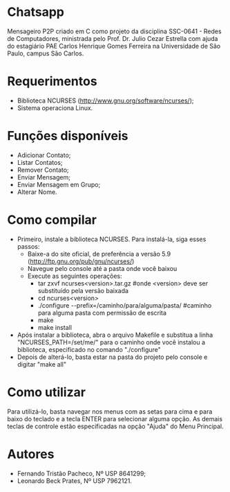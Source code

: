 # Chatsapp
Mensageiro P2P criado em C como projeto da disciplina SSC-0641 - Redes de Computadores, ministrada pelo Prof. Dr. Julio Cezar Estrella com ajuda do estagiário PAE Carlos Henrique Gomes Ferreira na Universidade de São Paulo, campus São Carlos.

# Requerimentos
- Biblioteca NCURSES (http://www.gnu.org/software/ncurses/);
- Sistema operaciona Linux.

# Funções disponíveis
- Adicionar Contato;
- Listar Contatos;
- Remover Contato;
- Enviar Mensagem;
- Enviar Mensagem em Grupo;
- Alterar Nome.

# Como compilar
- Primeiro, instale a biblioteca NCURSES. Para instalá-la, siga esses passos:
  - Baixe-a do site oficial, de preferência a versão 5.9 (http://ftp.gnu.org/pub/gnu/ncurses/)
  - Navegue pelo console até a pasta onde você baixou
  - Execute as seguintes operações:
      - tar zxvf ncurses&lt;version&gt;.tar.gz   #onde &lt;version&gt; deve ser substituído pela versão baixada
      - cd ncurses&lt;version&gt;
      - ./configure --prefix=/caminho/para/alguma/pasta/   #caminho para alguma pasta com permissão de escrita
      - make
      - make install
- Após instalar a biblioteca, abra o arquivo Makefile e substitua a linha "NCURSES_PATH=/set/me/" para o caminho onde você instalou a biblioteca, especificado no comando "./configure"
- Depois de alterá-lo, basta estar na pasta do projeto pelo console e digitar "make all"

# Como utilizar
Para utilizá-lo, basta navegar nos menus com as setas para cima e para baixo do teclado e a tecla ENTER para selecionar alguma opção. As demais teclas de controle estão especificadas na opção "Ajuda" do Menu Principal.

# Autores
- Fernando Tristão Pacheco, Nº USP 8641299;
- Leonardo Beck Prates, Nº USP 7962121.
